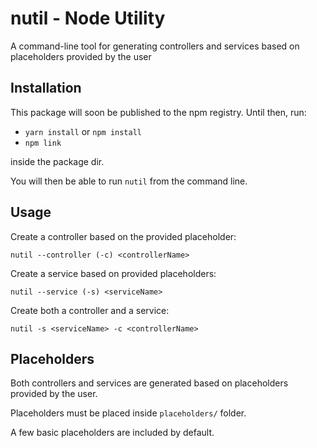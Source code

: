 
# nutil - Node Utility

A command-line tool for generating controllers and services based on placeholders provided by the user

## Installation

This package will soon be published to the npm registry. 
Until then, run:
* `yarn install` or `npm install`
* `npm link`

inside the package dir. 

You will then be able to run `nutil` from the command line. 

## Usage

Create a controller based on the provided placeholder:

    nutil --controller (-c) <controllerName>

  

Create a service based on provided placeholders:

    nutil --service (-s) <serviceName>

  

Create both a controller and a service:

    nutil -s <serviceName> -c <controllerName>

## Placeholders
Both controllers and services are generated based on placeholders provided by the user. 

Placeholders must be placed inside `placeholders/` folder. 

A few basic placeholders are included by default.